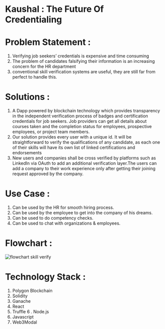 # Kaushal : The Future Of Credentialing 


# Problem Statement : 

1. Verifying job seekers’ credentials is expensive and time consuming
2. The problem of candidates falsifying their information is an increasing concern for the HR department 
3. conventional skill verification systems are useful, they are still far from perfect to handle this.

# Solutions : 
1.  A Dapp powered by blockchain technology which provides transparency in the independent verification process of badges and certification credentials for job seekers. Job providers can get all details about courses taken and the completion status for employees, prospective employees, or project team members.
2. Our solution provides every user with a unique id. It will be straightforward to verify the qualifications of any candidate, as each one of their skills will have its own list of linked certifications and endorsements
3. New users and companies shall be cross verified by platforms such as LinkedIn via OAuth to add an additional verification layer.The users can add a company to their work experience only after getting their joining request approved by the company.


# Use Case : 
1. Can be used by the HR for smooth hiring process.
2. Can be used by the employee to get into the company of his dreams.
3. Can be used to do competency checks.
4. Can be used to chat with organizations & employees.


# Flowchart : 
![flowchart skill verify](https://user-images.githubusercontent.com/100551659/226173998-ab6bc1ac-6f44-4b06-9f69-f4ef6d8db25b.png)

# Technology Stack : 
1. Polygon Blockchain 
2. Solidity
3. Ganache
4. React
5. Truffle 
6 . Node.js
7. Javascript 
8. Web3Modal 





